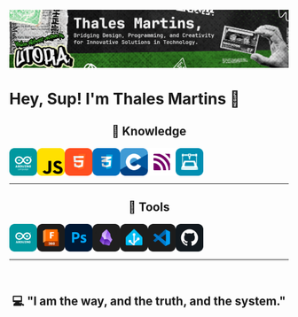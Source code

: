 <p align="center">
     <img src="assets/banner.png"
          alt="HomePage Banner"
          style="display:block; margin-left: auto; margin-right: auto;" />
</p>

# Hey, Sup! I'm Thales Martins 👋

<h2 align="center">🤔 Knowledge</h2>

<div align="center">
  <div style="display: flex; align-items: flex-start;">
       <img src="https://github.com/thalesgmartins/icons/blob/main/png-prov/arduino-language.png" alt="Arduino Language" style="width: 50px;">
       <img src="https://github.com/thalesgmartins/icons/blob/main/png-prov/java-script.png" alt="Java Script" style="width: 50px;">
       <img src="https://github.com/thalesgmartins/icons/blob/main/png-prov/html.png" alt="HTML 5" style="width: 50px;">
       <img src="https://github.com/thalesgmartins/icons/blob/main/png-prov/CSS.png" alt="CSS 3" style="width: 50px;">
        <img src="https://github.com/thalesgmartins/icons/blob/main/png-prov/c.png" alt="C Language" style="width: 50px;">
         <img src="https://github.com/thalesgmartins/icons/blob/main/png-prov/mqtt.png" alt="MQTT Protocol" style="width: 50px;">
          <img src="https://github.com/thalesgmartins/icons/blob/main/png-prov/3D-printing.png" alt="3D Printing" style="width: 50px;">
  </div
</div>

---

<h2 align="center">🧰 Tools</h2>

<div align="center">
  <div style="display: flex; align-items: flex-start;">
       <img src="https://github.com/thalesgmartins/icons/blob/main/png-prov/arduino.png" alt="Arduino IDE" style="width: 50px;">
       <img src="https://github.com/thalesgmartins/icons/blob/main/png-prov/fusion360.png" alt="Fusion 360" style="width: 50px;">
       <img src="https://github.com/thalesgmartins/icons/blob/main/png-prov/photoshop.png" alt="Photoshop" style="width: 50px;">
       <img src="https://github.com/thalesgmartins/icons/blob/main/png-prov/obsidian.png" alt="Obsidian" style="width: 50px;">
        <img src="https://github.com/thalesgmartins/icons/blob/main/png-prov/home-assistant.png" alt="Home Assistant" style="width: 50px;">
         <img src="https://github.com/thalesgmartins/icons/blob/main/png-prov/vs-code.png" alt="VS Code" style="width: 50px;">
          <img src="https://github.com/thalesgmartins/icons/blob/main/png-prov/github.png" alt="Github" style="width: 50px;">
  </div
</div>

---
<br>
<h2 align="center">💻 "I am the way, and the truth, and the system."</h2>
<br>
